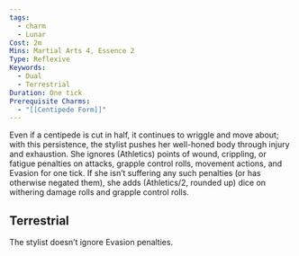 ```yaml
---
tags:
  - charm
  - Lunar
Cost: 2m
Mins: Martial Arts 4, Essence 2
Type: Reflexive
Keywords:
  - Dual
  - Terrestrial
Duration: One tick
Prerequisite Charms:
  - "[[Centipede Form]]"
---
```

Even if a centipede is cut in half, it continues to wriggle and move about; with this persistence, the stylist pushes her well-honed body through injury and exhaustion. She ignores (Athletics) points of wound, crippling, or fatigue penalties on attacks, grapple control rolls, movement actions, and Evasion for one tick. If she isn’t suffering any such penalties (or has otherwise negated them), she adds (Athletics/2, rounded up) dice on withering damage rolls and grapple control rolls. 
## Terrestrial

The stylist doesn’t ignore Evasion penalties.